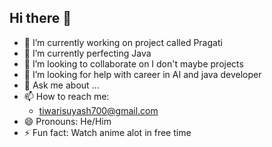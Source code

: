 ## Hi there 👋

- 🔭 I’m currently working on project called Pragati
- 🌱 I’m currently perfecting Java
- 👯 I’m looking to collaborate on I don't maybe projects
- 🤔 I’m looking for help with career in AI and java developer 
- 💬 Ask me about ...
- 📫 How to reach me:
   - tiwarisuyash700@gmail.com
- 😄 Pronouns: He/Him
- ⚡ Fun fact: Watch anime alot in free time

<!--
**SuyashT0911/SuyashT0911** is a ✨ _special_ ✨ repository because its `README.md` (this file) appears on your GitHub profile.
